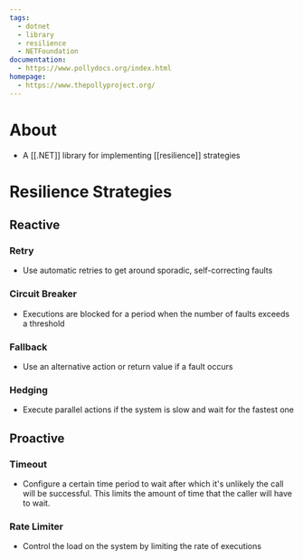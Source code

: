 ```yaml
---
tags:
  - dotnet
  - library
  - resilience
  - NETFoundation
documentation:
  - https://www.pollydocs.org/index.html
homepage:
  - https://www.thepollyproject.org/
---
```

# About
- A [[.NET]] library for implementing [[resilience]] strategies

# Resilience Strategies
## Reactive

### Retry
- Use automatic retries to get around sporadic, self-correcting faults
### Circuit Breaker
- Executions are blocked for a period when the number of faults exceeds a threshold
### Fallback
- Use an alternative action or return value if a fault occurs
### Hedging
- Execute parallel actions if the system is slow and wait for the fastest one
## Proactive
### Timeout
- Configure a certain time period to wait after which it's unlikely the call will be successful. This limits the amount of time that the caller will have to wait.
### Rate Limiter
- Control the load on the system by limiting the rate of executions

